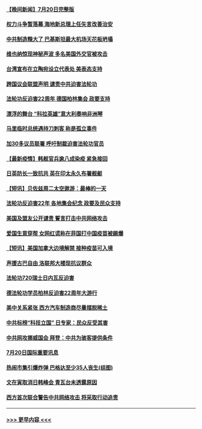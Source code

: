 #### [【晚间新闻】7月20日完整版](../pages/prog202/a103170440.md?t=07211101) 
#### [权力斗争暂落幕 海地新总理上任矢言改善治安](../pages/prog202/a103170452.md?t=07211101) 
#### [中共制造糗大了 巴基斯坦最大机场天花板坍塌](../pages/prog202/a103169719.md?t=07211101) 
#### [维也纳惊现神秘声波 多名美国外交官被攻击](../pages/prog202/a103169362.md?t=07211101) 
#### [台湾宣布在立陶宛设立代表处  美表态支持](../pages/prog202/a103170265.md?t=07211101) 
#### [跨国议会联盟声明 谴责中共迫害法轮功](../pages/prog202/a103170199.md?t=07211101) 
#### [法轮功反迫害22周年  德国柏林集会  政要支持](../pages/prog202/a103170171.md?t=07211101) 
#### [漂浮的舞台 “科拉英雄”意大利奏响非洲琴](../pages/prog202/a103170173.md?t=07211101) 
#### [马里临时总统遇持刀刺客 称是孤立事件](../pages/prog202/a103170160.md?t=07211101) 
#### [加30多议员联署 呼吁制裁迫害法轮功官员](../pages/prog202/a103170145.md?t=07211101) 
#### [【最新疫情】韩舰官兵逾八成染疫 紧急接回](../pages/prog202/a103169963.md?t=07211101) 
#### [日英防长一致抗共 英在印太永久布署舰艇](../pages/prog202/a103169976.md?t=07211101) 
#### [【短讯】贝佐兹周二太空遨游：最棒的一天](../pages/prog202/a103169961.md?t=07211101) 
#### [法轮功反迫害22年 各地集会纪念 政要及民众支持](../pages/prog202/a103169974.md?t=07211101) 
#### [美国及盟友公开谴责 誓言打击中共网络攻击](../pages/prog202/a103169980.md?t=07211101) 
#### [爱国生意穿帮 女网红谎称在菲国打中国疫苗被踢爆](../pages/prog202/a103169927.md?t=07211101) 
#### [【短讯】美国加拿大边境解禁 接种疫苗可入境](../pages/prog202/a103169922.md?t=07211101) 
#### [声援古巴自由 洛联邦大楼现抗议群众](../pages/prog202/a103169901.md?t=07211101) 
#### [法轮功720瑞士日内瓦反迫害](../pages/prog202/a103169888.md?t=07211101) 
#### [德法轮功学员柏林反迫害22周年大游行](../pages/prog202/a103169882.md?t=07211101) 
#### [美中关系紧张 西方汽车制造商尽量摆脱稀土](../pages/prog202/a103169739.md?t=07211101) 
#### [中共标榜“科技立国” 日专家：民众反受其害](../pages/prog202/a103169674.md?t=07211101) 
#### [中共网攻挪威国会 拜登：中共为骇客提供条件](../pages/prog202/a103169670.md?t=07211101) 
#### [7月20日国际重要讯息](../pages/prog202/a103169666.md?t=07211101) 
#### [热闹市集引爆炸弹 巴格达至少35人丧生(组图)](../pages/prog202/a103169665.md?t=07211101) 
#### [文在寅取消日韩峰会 青瓦台未透露原因](../pages/prog202/a103169682.md?t=07211101) 
#### [西方首次联合警告中共网络攻击 将采取行动追责](../pages/prog202/a103169652.md?t=07211101) 

----
#### [ >>> 更早内容 <<< ](../indexes/prog202-earlier.md)
